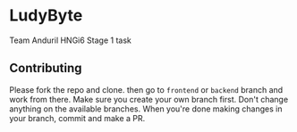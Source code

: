 # LudyByte

Team Anduril HNGi6 Stage 1 task


## Contributing

Please fork the repo and clone. then go to `frontend` or `backend` branch and work from there. Make sure you create your own branch first. Don't change anything on the available branches. When you're done making changes in your branch, commit and make a PR.
